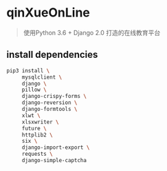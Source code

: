 # qinXueOnLine

> 使用Python 3.6 + Django 2.0 打造的在线教育平台

## install dependencies

```bash
pip3 install \
     mysqlclient \
     django \
     pillow \
     django-crispy-forms \
     django-reversion \
     django-formtools \
     xlwt \
     xlsxwriter \
     future \
     httplib2 \
     six \
     django-import-export \
     requests \
     django-simple-captcha
    
```

